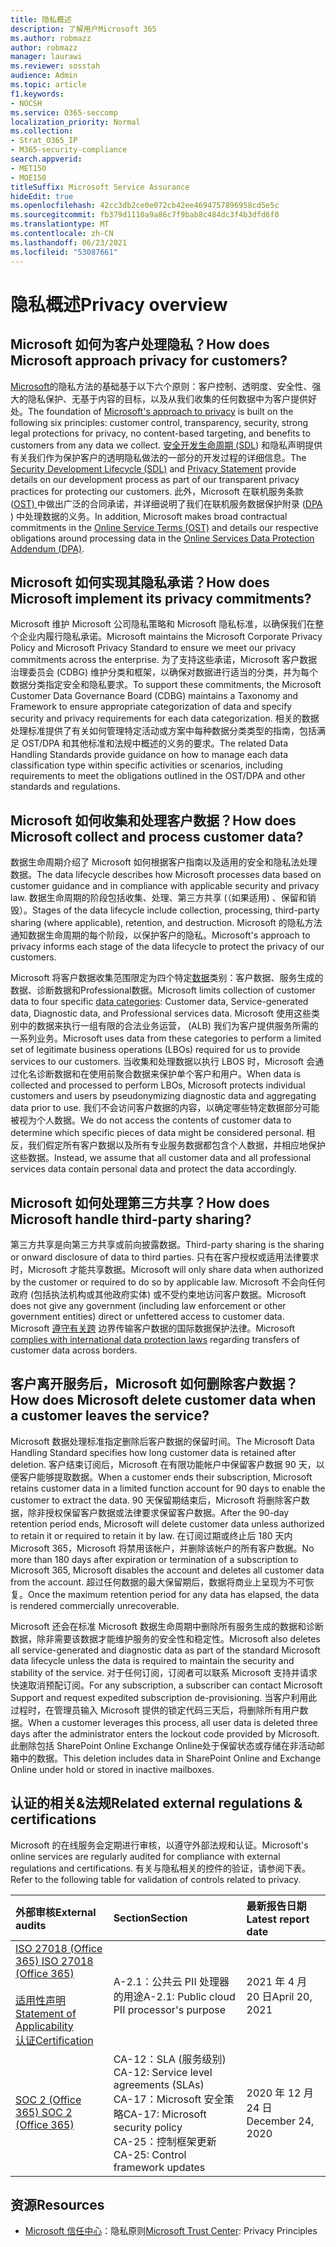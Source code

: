 ```yaml
---
title: 隐私概述
description: 了解用户Microsoft 365
ms.author: robmazz
author: robmazz
manager: laurawi
ms.reviewer: sosstah
audience: Admin
ms.topic: article
f1.keywords:
- NOCSH
ms.service: O365-seccomp
localization_priority: Normal
ms.collection:
- Strat_O365_IP
- M365-security-compliance
search.appverid:
- MET150
- MOE150
titleSuffix: Microsoft Service Assurance
hideEdit: true
ms.openlocfilehash: 42cc3db2ce0e072cb42ee4694757896958cd5e5c
ms.sourcegitcommit: fb379d1110a9a86c7f9bab8c484dc3f4b3dfd6f0
ms.translationtype: MT
ms.contentlocale: zh-CN
ms.lasthandoff: 06/23/2021
ms.locfileid: "53087661"
---
```

# <a name="privacy-overview"></a><span data-ttu-id="f64fd-103">隐私概述</span><span class="sxs-lookup"><span data-stu-id="f64fd-103">Privacy overview</span></span>

## <a name="how-does-microsoft-approach-privacy-for-customers"></a><span data-ttu-id="f64fd-104">Microsoft 如何为客户处理隐私？</span><span class="sxs-lookup"><span data-stu-id="f64fd-104">How does Microsoft approach privacy for customers?</span></span>

<span data-ttu-id="f64fd-105">[Microsoft](https://privacy.microsoft.com/#whatinformationwecollectmodule)的隐私方法的基础基于以下六个原则：客户控制、透明度、安全性、强大的隐私保护、无基于内容的目标，以及从我们收集的任何数据中为客户提供好处。</span><span class="sxs-lookup"><span data-stu-id="f64fd-105">The foundation of [Microsoft's approach to privacy](https://privacy.microsoft.com/#whatinformationwecollectmodule) is built on the following six principles: customer control, transparency, security, strong legal protections for privacy, no content-based targeting, and benefits to customers from any data we collect.</span></span> <span data-ttu-id="f64fd-106">[安全开发生命周期 (SDL](https://www.microsoft.com/securityengineering/sdl/)) 和隐私声明提供有关[](https://privacy.microsoft.com/privacystatement)我们作为保护客户的透明隐私做法的一部分的开发过程的详细信息。</span><span class="sxs-lookup"><span data-stu-id="f64fd-106">The [Security Development Lifecycle (SDL)](https://www.microsoft.com/securityengineering/sdl/) and [Privacy Statement](https://privacy.microsoft.com/privacystatement) provide details on our development process as part of our transparent privacy practices for protecting our customers.</span></span> <span data-ttu-id="f64fd-107">此外，Microsoft 在联机服务条款 ([OST) ](https://www.microsoft.com/licensing/product-licensing/products) 中做出广泛的合同承诺，并详细说明了我们在联机服务数据保护附录 ([DPA ](https://www.microsoftvolumelicensing.com/DocumentSearch.aspx?Mode=3&DocumentTypeId=67)) 中处理数据的义务。</span><span class="sxs-lookup"><span data-stu-id="f64fd-107">In addition, Microsoft makes broad contractual commitments in the [Online Service Terms (OST)](https://www.microsoft.com/licensing/product-licensing/products) and details our respective obligations around processing data in the [Online Services Data Protection Addendum (DPA)](https://www.microsoftvolumelicensing.com/DocumentSearch.aspx?Mode=3&DocumentTypeId=67).</span></span>

## <a name="how-does-microsoft-implement-its-privacy-commitments"></a><span data-ttu-id="f64fd-108">Microsoft 如何实现其隐私承诺？</span><span class="sxs-lookup"><span data-stu-id="f64fd-108">How does Microsoft implement its privacy commitments?</span></span>

<span data-ttu-id="f64fd-109">Microsoft 维护 Microsoft 公司隐私策略和 Microsoft 隐私标准，以确保我们在整个企业内履行隐私承诺。</span><span class="sxs-lookup"><span data-stu-id="f64fd-109">Microsoft maintains the Microsoft Corporate Privacy Policy and Microsoft Privacy Standard to ensure we meet our privacy commitments across the enterprise.</span></span> <span data-ttu-id="f64fd-110">为了支持这些承诺，Microsoft 客户数据治理委员会 (CDBG) 维护分类和框架，以确保对数据进行适当的分类，并为每个数据分类指定安全和隐私要求。</span><span class="sxs-lookup"><span data-stu-id="f64fd-110">To support these commitments, the Microsoft Customer Data Governance Board (CDBG) maintains a Taxonomy and Framework to ensure appropriate categorization of data and specify security and privacy requirements for each data categorization.</span></span> <span data-ttu-id="f64fd-111">相关的数据处理标准提供了有关如何管理特定活动或方案中每种数据分类类型的指南，包括满足 OST/DPA 和其他标准和法规中概述的义务的要求。</span><span class="sxs-lookup"><span data-stu-id="f64fd-111">The related Data Handling Standards provide guidance on how to manage each data classification type within specific activities or scenarios, including requirements to meet the obligations outlined in the OST/DPA and other standards and regulations.</span></span>

## <a name="how-does-microsoft-collect-and-process-customer-data"></a><span data-ttu-id="f64fd-112">Microsoft 如何收集和处理客户数据？</span><span class="sxs-lookup"><span data-stu-id="f64fd-112">How does Microsoft collect and process customer data?</span></span>

<span data-ttu-id="f64fd-113">数据生命周期介绍了 Microsoft 如何根据客户指南以及适用的安全和隐私法处理数据。</span><span class="sxs-lookup"><span data-stu-id="f64fd-113">The data lifecycle describes how Microsoft processes data based on customer guidance and in compliance with applicable security and privacy law.</span></span> <span data-ttu-id="f64fd-114">数据生命周期的阶段包括收集、处理、第三方共享 (（如果适用) 、保留和销毁）。</span><span class="sxs-lookup"><span data-stu-id="f64fd-114">Stages of the data lifecycle include collection, processing, third-party sharing (where applicable), retention, and destruction.</span></span> <span data-ttu-id="f64fd-115">Microsoft 的隐私方法通知数据生命周期的每个阶段，以保护客户的隐私。</span><span class="sxs-lookup"><span data-stu-id="f64fd-115">Microsoft's approach to privacy informs each stage of the data lifecycle to protect the privacy of our customers.</span></span>

<span data-ttu-id="f64fd-116">Microsoft 将客户数据收集范围限定为四个特定[数据](https://www.microsoft.com/trust-center/privacy/customer-data-definitions?rtc=1)类别：客户数据、服务生成的数据、诊断数据和Professional数据。</span><span class="sxs-lookup"><span data-stu-id="f64fd-116">Microsoft limits collection of customer data to four specific [data categories](https://www.microsoft.com/trust-center/privacy/customer-data-definitions?rtc=1): Customer data, Service-generated data, Diagnostic data, and Professional services data.</span></span> <span data-ttu-id="f64fd-117">Microsoft 使用这些类别中的数据来执行一组有限的合法业务运营， (ALB) 我们为客户提供服务所需的一系列业务。</span><span class="sxs-lookup"><span data-stu-id="f64fd-117">Microsoft uses data from these categories to perform a limited set of legitimate business operations (LBOs) required for us to provide services to our customers.</span></span> <span data-ttu-id="f64fd-118">当收集和处理数据以执行 LBOS 时，Microsoft 会通过化名诊断数据和在使用前聚合数据来保护单个客户和用户。</span><span class="sxs-lookup"><span data-stu-id="f64fd-118">When data is collected and processed to perform LBOs, Microsoft protects individual customers and users by pseudonymizing diagnostic data and aggregating data prior to use.</span></span> <span data-ttu-id="f64fd-119">我们不会访问客户数据的内容，以确定哪些特定数据部分可能被视为个人数据。</span><span class="sxs-lookup"><span data-stu-id="f64fd-119">We do not access the contents of customer data to determine which specific pieces of data might be considered personal.</span></span> <span data-ttu-id="f64fd-120">相反，我们假定所有客户数据以及所有专业服务数据都包含个人数据，并相应地保护这些数据。</span><span class="sxs-lookup"><span data-stu-id="f64fd-120">Instead, we assume that all customer data and all professional services data contain personal data and protect the data accordingly.</span></span>

## <a name="how-does-microsoft-handle-third-party-sharing"></a><span data-ttu-id="f64fd-121">Microsoft 如何处理第三方共享？</span><span class="sxs-lookup"><span data-stu-id="f64fd-121">How does Microsoft handle third-party sharing?</span></span>

<span data-ttu-id="f64fd-122">第三方共享是向第三方共享或前向披露数据。</span><span class="sxs-lookup"><span data-stu-id="f64fd-122">Third-party sharing is the sharing or onward disclosure of data to third parties.</span></span> <span data-ttu-id="f64fd-123">只有在客户授权或适用法律要求时，Microsoft 才能共享数据。</span><span class="sxs-lookup"><span data-stu-id="f64fd-123">Microsoft will only share data when authorized by the customer or required to do so by applicable law.</span></span> <span data-ttu-id="f64fd-124">Microsoft 不会向任何政府 (包括执法机构或其他政府实体) 或不受约束地访问客户数据。</span><span class="sxs-lookup"><span data-stu-id="f64fd-124">Microsoft does not give any government (including law enforcement or other government entities) direct or unfettered access to customer data.</span></span> <span data-ttu-id="f64fd-125">Microsoft [遵守有关跨](https://www.microsoft.com/trust-center/privacy/data-location) 边界传输客户数据的国际数据保护法律。</span><span class="sxs-lookup"><span data-stu-id="f64fd-125">Microsoft [complies with international data protection laws](https://www.microsoft.com/trust-center/privacy/data-location) regarding transfers of customer data across borders.</span></span>

## <a name="how-does-microsoft-delete-customer-data-when-a-customer-leaves-the-service"></a><span data-ttu-id="f64fd-126">客户离开服务后，Microsoft 如何删除客户数据？</span><span class="sxs-lookup"><span data-stu-id="f64fd-126">How does Microsoft delete customer data when a customer leaves the service?</span></span>

<span data-ttu-id="f64fd-127">Microsoft 数据处理标准指定删除后客户数据的保留时间。</span><span class="sxs-lookup"><span data-stu-id="f64fd-127">The Microsoft Data Handling Standard specifies how long customer data is retained after deletion.</span></span> <span data-ttu-id="f64fd-128">客户结束订阅后，Microsoft 在有限功能帐户中保留客户数据 90 天，以便客户能够提取数据。</span><span class="sxs-lookup"><span data-stu-id="f64fd-128">When a customer ends their subscription, Microsoft retains customer data in a limited function account for 90 days to enable the customer to extract the data.</span></span> <span data-ttu-id="f64fd-129">90 天保留期结束后，Microsoft 将删除客户数据，除非授权保留客户数据或法律要求保留客户数据。</span><span class="sxs-lookup"><span data-stu-id="f64fd-129">After the 90-day retention period ends, Microsoft will delete customer data unless authorized to retain it or required to retain it by law.</span></span> <span data-ttu-id="f64fd-130">在订阅过期或终止后 180 天内Microsoft 365，Microsoft 将禁用该帐户，并删除该帐户的所有客户数据。</span><span class="sxs-lookup"><span data-stu-id="f64fd-130">No more than 180 days after expiration or termination of a subscription to Microsoft 365, Microsoft disables the account and deletes all customer data from the account.</span></span> <span data-ttu-id="f64fd-131">超过任何数据的最大保留期后，数据将商业上呈现为不可恢复。</span><span class="sxs-lookup"><span data-stu-id="f64fd-131">Once the maximum retention period for any data has elapsed, the data is rendered commercially unrecoverable.</span></span>

<span data-ttu-id="f64fd-132">Microsoft 还会在标准 Microsoft 数据生命周期中删除所有服务生成的数据和诊断数据，除非需要该数据才能维护服务的安全性和稳定性。</span><span class="sxs-lookup"><span data-stu-id="f64fd-132">Microsoft also deletes all service-generated and diagnostic data as part of the standard Microsoft data lifecycle unless the data is required to maintain the security and stability of the service.</span></span> <span data-ttu-id="f64fd-133">对于任何订阅，订阅者可以联系 Microsoft 支持并请求快速取消预配订阅。</span><span class="sxs-lookup"><span data-stu-id="f64fd-133">For any subscription, a subscriber can contact Microsoft Support and request expedited subscription de-provisioning.</span></span> <span data-ttu-id="f64fd-134">当客户利用此过程时，在管理员输入 Microsoft 提供的锁定代码三天后，将删除所有用户数据。</span><span class="sxs-lookup"><span data-stu-id="f64fd-134">When a customer leverages this process, all user data is deleted three days after the administrator enters the lockout code provided by Microsoft.</span></span> <span data-ttu-id="f64fd-135">此删除包括 SharePoint Online Exchange Online处于保留状态或存储在非活动邮箱中的数据。</span><span class="sxs-lookup"><span data-stu-id="f64fd-135">This deletion includes data in SharePoint Online and Exchange Online under hold or stored in inactive mailboxes.</span></span>

## <a name="related-external-regulations--certifications"></a><span data-ttu-id="f64fd-136">认证的相关&法规</span><span class="sxs-lookup"><span data-stu-id="f64fd-136">Related external regulations & certifications</span></span>

<span data-ttu-id="f64fd-137">Microsoft 的在线服务会定期进行审核，以遵守外部法规和认证。</span><span class="sxs-lookup"><span data-stu-id="f64fd-137">Microsoft's online services are regularly audited for compliance with external regulations and certifications.</span></span> <span data-ttu-id="f64fd-138">有关与隐私相关的控件的验证，请参阅下表。</span><span class="sxs-lookup"><span data-stu-id="f64fd-138">Refer to the following table for validation of controls related to privacy.</span></span>

| <span data-ttu-id="f64fd-139">**外部审核**</span><span class="sxs-lookup"><span data-stu-id="f64fd-139">**External audits**</span></span> | <span data-ttu-id="f64fd-140">**Section**</span><span class="sxs-lookup"><span data-stu-id="f64fd-140">**Section**</span></span> | <span data-ttu-id="f64fd-141">**最新报告日期**</span><span class="sxs-lookup"><span data-stu-id="f64fd-141">**Latest report date**</span></span> |
|:--------------------|:------------|:-----------------------|  
| [<span data-ttu-id="f64fd-142">ISO 27018 (Office 365) </span><span class="sxs-lookup"><span data-stu-id="f64fd-142">ISO 27018 (Office 365)</span></span>](https://servicetrust.microsoft.com/ViewPage/MSComplianceGuideV3?command=Download&downloadType=Document&downloadId=8d625374-4f2d-49f8-9d37-a4281ba98222&tab=7027ead0-3d6b-11e9-b9e1-290b1eb4cdeb&docTab=7027ead0-3d6b-11e9-b9e1-290b1eb4cdeb_ISO_Reports) <br><br> [<span data-ttu-id="f64fd-143">适用性声明</span><span class="sxs-lookup"><span data-stu-id="f64fd-143">Statement of Applicability</span></span>](https://servicetrust.microsoft.com/ViewPage/MSComplianceGuideV3?command=Download&downloadType=Document&downloadId=c0df4ce8-c77e-4183-84eb-c8688470d8b1&tab=7027ead0-3d6b-11e9-b9e1-290b1eb4cdeb&docTab=7027ead0-3d6b-11e9-b9e1-290b1eb4cdeb_ISO_Reports) <br> [<span data-ttu-id="f64fd-144">认证</span><span class="sxs-lookup"><span data-stu-id="f64fd-144">Certification</span></span>](https://servicetrust.microsoft.com/ViewPage/MSComplianceGuideV3?command=Download&downloadType=Document&downloadId=43e89534-f48d-42ea-a7a7-3523ff516036&tab=7027ead0-3d6b-11e9-b9e1-290b1eb4cdeb&docTab=7027ead0-3d6b-11e9-b9e1-290b1eb4cdeb_ISO_Reports) | <span data-ttu-id="f64fd-145">A-2.1：公共云 PII 处理器的用途</span><span class="sxs-lookup"><span data-stu-id="f64fd-145">A-2.1: Public cloud PII processor's purpose</span></span> | <span data-ttu-id="f64fd-146">2021 年 4 月 20 日</span><span class="sxs-lookup"><span data-stu-id="f64fd-146">April 20, 2021</span></span> |
| [<span data-ttu-id="f64fd-147">SOC 2 (Office 365) </span><span class="sxs-lookup"><span data-stu-id="f64fd-147">SOC 2 (Office 365)</span></span>](https://servicetrust.microsoft.com/ViewPage/MSComplianceGuideV3?command=Download&downloadType=Document&downloadId=a73c1738-7892-42b7-acd3-87b6371c53f6&tab=7027ead0-3d6b-11e9-b9e1-290b1eb4cdeb&docTab=7027ead0-3d6b-11e9-b9e1-290b1eb4cdeb_SOC_%2F_SSAE_16_Reports) | <span data-ttu-id="f64fd-148">CA-12：SLA (服务级别) </span><span class="sxs-lookup"><span data-stu-id="f64fd-148">CA-12: Service level agreements (SLAs)</span></span> <br> <span data-ttu-id="f64fd-149">CA-17：Microsoft 安全策略</span><span class="sxs-lookup"><span data-stu-id="f64fd-149">CA-17: Microsoft security policy</span></span> <br> <span data-ttu-id="f64fd-150">CA-25：控制框架更新</span><span class="sxs-lookup"><span data-stu-id="f64fd-150">CA-25: Control framework updates</span></span> | <span data-ttu-id="f64fd-151">2020 年 12 月 24 日</span><span class="sxs-lookup"><span data-stu-id="f64fd-151">December 24, 2020</span></span> |

## <a name="resources"></a><span data-ttu-id="f64fd-152">资源</span><span class="sxs-lookup"><span data-stu-id="f64fd-152">Resources</span></span>

- <span data-ttu-id="f64fd-153">[Microsoft 信任中心](https://www.microsoft.com/trust-center/privacy)：隐私原则</span><span class="sxs-lookup"><span data-stu-id="f64fd-153">[Microsoft Trust Center](https://www.microsoft.com/trust-center/privacy): Privacy Principles</span></span>
